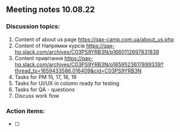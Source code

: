 ## Meeting notes 10.08.22

### Discussion topics: 

1. Content of about us page https://qax-camp.com.ua/about_us.php 
2. Content of Напрямки курсів https://qax-hq.slack.com/archives/C03PS9YRB3N/p1660112697831839 
3. Content привітання https://qax-hq.slack.com/archives/C03PS9YRB3N/p1659523617899339?thread_ts=1659433586.016409&cid=C03PS9YRB3N 
4. Tasks for PM 15, 17, 18, 19 
5. Tasks for UI/UX in colomn ready for testing 
6. Tasks for QA - questions 
7. Discuss work flow  

### Action items:

- [ ] 
